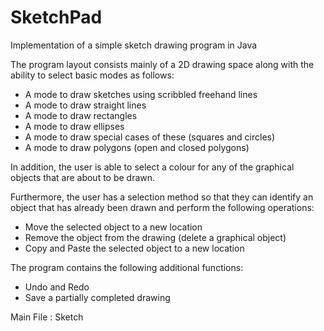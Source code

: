 # SketchPad
Implementation of a simple sketch drawing program in Java

The program layout consists mainly of a 2D drawing space along with the ability to select basic modes as follows: 
- A mode to draw sketches using scribbled freehand lines 
- A mode to draw straight lines 
- A mode to draw rectangles 
- A mode to draw ellipses 
- A mode to draw special cases of these (squares and circles) 
- A mode to draw polygons (open and closed polygons) 

In addition, the user is able to select a colour for any of the graphical objects that are about to be drawn. 

Furthermore, the user has a selection method so that they can identify an object that has already been drawn and perform the following operations: 
- Move the selected object to a new location 
- Remove the object from the drawing (delete a graphical object) 
- Copy and Paste the selected object to a new location 

The program contains the following additional functions: 
- Undo and Redo
- Save a partially completed drawing

Main File : Sketch
